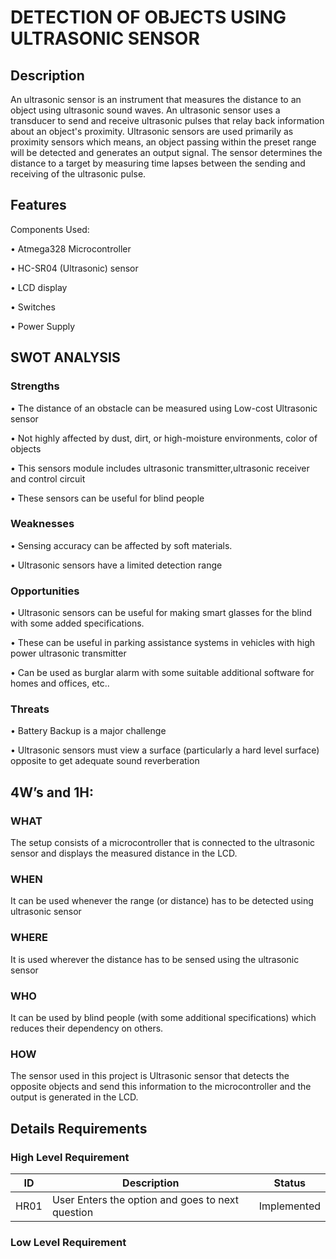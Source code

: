 # DETECTION OF OBJECTS USING ULTRASONIC SENSOR

## Description
An ultrasonic sensor is an instrument that measures the distance to an object using ultrasonic sound waves. An ultrasonic sensor uses a transducer to send and receive ultrasonic pulses that relay back information about an object's proximity. Ultrasonic sensors are used primarily as proximity sensors which means, an object passing within the preset range will be detected and generates an output signal. The sensor determines the distance to a target by measuring time lapses between the sending and receiving of the ultrasonic pulse.

## Features
Components Used:

•	Atmega328 Microcontroller

•	HC-SR04 (Ultrasonic) sensor

•	LCD display

•	Switches

•	Power Supply


## SWOT ANALYSIS

### Strengths

•	The distance of an obstacle can be measured using Low-cost Ultrasonic sensor

•	Not highly affected by dust, dirt, or high-moisture environments, color of objects

•	This sensors module includes ultrasonic transmitter,ultrasonic receiver and control circuit

•	These sensors can be useful for blind people


### Weaknesses
       
•	Sensing accuracy can be affected by soft materials.

•	Ultrasonic sensors have a limited detection range

### Opportunities

•	Ultrasonic sensors can be useful for making smart glasses for the blind with some added specifications.

•	These can be useful in parking assistance systems in vehicles with high power ultrasonic transmitter

•	 Can be used as burglar alarm with some suitable additional software for homes and offices, etc..

### Threats

•	Battery Backup is a major challenge

•	Ultrasonic sensors must view a surface (particularly a hard level surface) opposite to get adequate sound reverberation



## 4W’s and 1H:

### WHAT
The setup consists of a microcontroller that is connected to the ultrasonic sensor and displays the measured distance in the LCD.

### WHEN
It can be used whenever the range (or distance) has to be detected using ultrasonic sensor

### WHERE 
It is used wherever the distance has to be sensed using the ultrasonic sensor

### WHO
It can be used by blind people (with some additional specifications) which reduces their dependency on others.

### HOW
The sensor used in this project is Ultrasonic sensor that detects the opposite objects and send this information to the microcontroller and the output is generated in the LCD.

## Details Requirements

### High Level Requirement

| ID  |  Description                                      | Status     | 
| ----|  -----------------------------------------        |----------  |
| HR01|  User Enters the option and goes to next question | Implemented|

### Low Level Requirement

